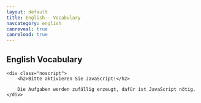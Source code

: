 ```yaml
---
layout: default
title: English - Vocabulary
navcategory: english
canreveal: true
canreload: true
---
```


## English Vocabulary

<script type="text/javascript">
const data = [ {
    book: "Orange Line 4",
    sections: [ {
        section: "Unit 1",
        subsections: [ {
            subsection: "Zoom in - The USA",
            vocabulary: [
["fall", "Herbst"],
["state", "Staat; Bundesstaat; Land"],
["to shine", "scheinen; glänzen"],
["bright", "hell; leuchtend; strahlend"],
["color", "Farbe"],
["huge", "riesig; riesengroß"],
["area", "Fläche"],
["corn", "Korn; Mais; Getreide"],
["soy bean", "Sojabone"],
["field", "Feld; Wiese; Weide"],
["surfer", "Wellenreiter; Wellenreiterin; Surfer; Surferin"],
["paradise", "Paradies"],
["perfect", "perfekt; vollkommen"],
["wave", "Welle"],
["North America", "Nordamerika"],
["landscape", "Landschaft"],
["American", "amerikanisch; aus Amerika; Amerikaner; Amerikanerin"],
["swamp", "Sumpf"],
["alligator", "Alligator"],
["rose", "Rose"],
["bald eagle", "Weißkopfseeadler"],
["total", "Gesamt-; gesamt"],
["square mile", "Quadratmeile"],
["currency", "Währung"],
["dollar", "Dollar"],
["time zone", "Zeitzone"],
["major", "Haupt-; wichtig; bedeutend"],
["to name", "benennen"],
["north of", "nördlich von"],
["south of", "südlich von"],
["ocean", "Ozean; Meer"],
["east of", "östlich von"],
["west of", "westlich von"],
["distance", "Entfernung; Distanz"]
            ]}, // end unit 1, subsection 1
        {
            subsection: "Unit 1 Gateway NYC",
            vocabulary: [
["gateway", "Tor; Eingangstor"],
["borough", "Stadtteil; Bezirk"],
["nickname", "Spitzname"],
["to stand out", "auffallen; herausragen; herausstechen"],
["skyline", "Skyline"],
["foot", "Fuß (Längenmaß: 30,48 cm)"],
["to replace", "ersetzen"],
["attack", "Angriff; Attacke"],
["baseball", "Baseball"],
["New Yorker", "New Yorker; New Yorkerin"],
["especially", "besonders; vor allem"],
["best-paid", "bestbezahlt"],
["center", "Zentrum; Mitte; Center"],
["theater", "Theater"],
["collection", "Sammlung; Kollektion"],
["cultural movement", "Kulturbewegung"],
["independence", "Unabhängigkeit"],
["immigrant", "Immigrant; Immigrantin; Einwanderer; Einwandererin"],
["symbol", "Symbol"],
["hope", "Hoffnung"],
["event", "Ereignis; Veranstaltung"],
["on TV", "im Fernsehen"],
["top", "Spitze"],
["elevator", "Aufzug; Lift"],
["light", "Licht"],
["to be located", "gelegen sein; sich befinden"],
["grounds", "Gelände; Gebiet"],
["billion", "Milliarden"],
["traffic jam", "Stau"],
["rush hour", "Hauptverkehrszeit"],
["roadwork", "Straßenbauarbeiten"],
["downtown", "im Stadtzentrum"],
["landmark", "Wahrzeichen"],
["skyscraper", "Wolkenkratzer"],
["story", "Stock; Stockwerk; Etage"],
["block", "Block; Häuserblock"],
["subway", "U-Bahn"],
["avenue", "Allee; Boulevard"],
["lights", "Ampel"],
["intersection", "Kreuzung"],
["sightseeing", "Besichtigungstour"],
["sidewalk", "Gehweg; Bürgersteig"],
["parking lot", "Parkplatz"],
["commuter", "Pendler; Pendlerin"],
["construction site", "Baustelle"],
["suburb", "Vorort"],
["ride", "Fahrt, Ritt"],
["even", "lieber"],
["snow", "Schnee"],
["to get into", "hineinkommen; hineingelangen"],
["to get tired of something", "etwas sattbekommen; etwas satthaben"],
["financial", "finanziell; Finanz-"],
["in the distance", "in der Ferne"],
["back then", "damals"],
["view", "Aussicht; Sicht; Ausblick; Blick"],
["anyway", "eigentlich"],
["bagel", "Bagel"],
["coffee", "Kaffee"],
["to check out", "anschauen; ausprobieren"],
["star sign", "Sternzeichen"],
["ceiling", "Zimmerdecke"],
["correct", "richtig; korrekt"],
["to have no idea", "keine Ahnung haben"],
["arround", "um … herum"],
["hot dog", "Hot Dog"],
["cart", "Stand"],
["to belong (to)", "gehören (zu)"],
["to get to", "hinkommen zu; gelangen"],
["Let's get moving!", "Lasst uns weiterfahren! Auf geht's!"],
["shopping mall", "Einkaufszentrum"],
["right ahead", "geradeaus"],
["to point out", "zeigen; darauf hinweisen"],
["down there", "dahin; da unten"],
["Native American", "Ureinwohner Amerikas; Indianer; indianisch"]
        ]}, // end unit 1, subsection 2 (Gateway NYC)
        {
            subsection: "Station 2",
            vocabulary: [
["to immigrate", "einwandern; immigrieren"],
["decision", "Entscheidung"],
["unemployment", "arbeitslos"],
["chance", "Möglichkeit"],
["community", "Gemeinde; Gemeindschaft"],
["career", "Beruf; Laufbahn; Karriere"],
["culture", "Kultur"],
["motivated", "motiviert"],
["ambitious", "ehrgeizig"],
["opportunity", "Gelegenheit; Chance"],
["citizen", "Staatsbürger; Staatsangehöriger"],
["contact", "Kontakt"],
["foreign", "fremd; ausländisch"],
["to get used to (something)", "sich an (etwas) gewöhnen"],
["to emigrate", "auswandern; emigrieren"],
["to succeed (in)", "Erfolg haben (mit/bei) nachfolgen"],
["to fail (at)", "veragen (in/bei); ausfallen; fehlschlagen"],
["support", "Unterstützung; Hilfe"],
["to adapt to", "sich anpassen"],
["to cross the border", "übder die Grenze gehen; die Grenze überschreiten"],
["interviewer", "Interviewer; Befrager; Befragerin"],
["to go ahead", "fortfahren; loslegen; vorangehen"],
["season", "Saison; Jahreszeit"],
["so far", "bis jetzt"],
["Latin America", "Lateinamerika"],
["league", "Liga"],
["Cuba", "Kuba"],
["mom", "Mama"],
["strange", "fremd"],
["poor", "arm"],
["above all", "vor allen Dingen; in erster Linie"],
["Cuban", "kubanisch; aus Kuba; Kubaner"],
["goods", "Güter; Waren"],
["to count", "zählen"],
["to begin", "beginnen; anfangen"],
["to take something seriously", "etwas ernst nehmen"],
["high school", "Highschool"],
["to take off", "durchstarten; abheben"],
["certainly", "allerdings"],
["example", "Beispiel"],
["to come true", "wahr werden; in Erfüllung gehen"],
["US", "US-amerikanisch"],
["to develop", "(sich) entwickeln"],
["tourism", "Tourismus"],
["home country", "Heimar; Heimatland"],
["The Philippines", "die Philippinen"],
["reader", "Leser; Leserin"]
        ]}, // end unit 1, subsection 3 (Station 2)
        {
            subsection: "Reading corner",
            vocabulary: [
["immigration", "Immigration; Zuwanderung"],
["to bring to life", "zum Leben erwecken; veranschaulichen"],
["statement", "Aussage; Behauptung; Erklärung"],
["descendant", "Abkömmling; Nachfahre; Nachfahrerin"],
["to search", "durchsuchen; suchen"],
["to save", "sparen"],
["statistics", "Statistik"],
["to work off", "abarbeiten"],
["steamship", "Dampfschiff; Dampfer"],
["condition", "Bedingung; Zustand"],
["crowded", "überfüllt"],
["space", "Ort; Stelle; Platz; Raum; Fläche"],
["little", "wenig; kaum"],
["deck", "Schiffsdeck"],
["area", "Bereich"],
["air", "Luft"],
["crossing", "Überfahrt; Überquerung"],
["majority", "Mehrheit; Mehrzahl"],
["physical", "physisch; körperlich"],
["mental", "geistig"],
["state", "Zustand"],
["over", "vorbei"],
["disease", "Krankheit"],
["inspection", "Inspektion; Kontrolle; Überprüfung"],
["harbor", "Hafen"],
["arrival", "Ankömmling"],
["word", "Wort"],
["Polish", "polnisch; Polnisch; aus Polen"],
["goddess", "Göttin"],
["powerful", "stark; mächtig; bedeutend; beeindruckend"],
["to dock", "andocken"],
["medical", "medizinisch; ärztlich"],
["unpleasant", "unangenehm; unerfreulich"],
["certain", "bestimmte"],
["percent (%)", "Prozent"],
["to return", "zurückkehren; zurückgeben"],
["minority", "Minderheit"],
["check", "Kontrolle"],
["the rest", "der Rest"],
["free", "frei"],
["ahead of", "vor"],
["Scandinavia", "Skandinavien"],
["Greece", "Griechenland"],
["Eastern Europe", "Osteuropa"],
["Russia", "Russland"],
["religious", "religiös; gläubig"],
["political", "politisch"],
["freedom", "Freiheit; Unabhängigkeit"],
["to escape", "entkommen; fliehen; entfliehen; flüchten"],
["poverty", "Armut"],
["Mexico", "Mexiko"],
["China", "China"],
["The Domenican Republic", "Dominikanische Republik"],
["Vietnam", "Vietnam"],
["source", "Quelle"],
        ]}, // end unit 1, subsection 4 (Reading corner)
        {
            subsection: "Film corner",
            vocabulary: [
["once", "einst; einmal"],
["honor", "Ehre"],
["great-grandparents", "Urgroßeltern"],
["inside", "innen; drinnen"],
["angel", "Engel"],
["ethnic", "ethnisch; Volks-"],
        ]}  // end unit 1, subsection 5 (Film corner)
    ]}, // end unit 1
    {
        section: "Unit 2",
        subsections: [ {
            subsection: "Way in",
            vocabulary: [
["best known", "weltberühmt"],
["flat", "flach, platt"],
["farmland", "Ackerland; Ackerboden; Landwirtschaftsflächen"],
["tornado", "Tornado; Wirbelsturm"],
["alley", "Gasse; Weg"],
["terrifying", "furchterregend; erschreckend"],
["storm", "Sturm"],
["European", "europäisch; aus Europa; Europäer; Europäerin"],
["settler", "Siedler; Siedlerin"],
["government", "Regierung"],
["to force", "zwingen"],
["reservation", "Reservat"],
["part-time", "Teilzeit-; Halbtags-"],
["store", "Laden; Geschäft"],
["to clear", "abräumen; ausräumen"],
["to serve", "servieren"],
["grade", "Note; Klasse"],
["schedule", "Stundenplan; Fahrplan"],
["former", "ehemalige; frühere"],
["Homecoming", "Ehemaligentreffen"],
["dance", "Tanz; Tanzveranstaltung; Ball"],
["to vote for", "abstimmen über; wählen"],
["to earn", "verdienen"],
["to present", "präsentieren"],
["to report (on)", "berichten (über)"],
["to drive", "fahren; treiben"],
["per", "pro"],
["chaser", "Jäger; Jägerin; Verfolger; Verfolgerin"],
["direction", "Richtung"],
["cloud", "Wolke"],
["to tear (up)", "kaputt machen; zerreißen; reißen"]
        ] }, {
            subsection: "Station 1",
            vocabulary: [
["locker", "Schließfach; Spind"],
["morning message", "morgendliche Ansprache"],
["principal", "Schulleiter; Schulleiterin"],
["pledge of allegiance", "Treueeid"],
["class", "Unterrichtsstunde; Kurs"],
["freshman", "Neuntklässler; Neuntklässlerin"],
["Math", "Mathematik; Mathe"],
["elective", "Wahlfach"],
["study hall period", "Freistunde"],
["hall", "Flur; Korridor; diele"],
["pass", "Ausweis; Pass"],
["extracurricular", "außerhalb des Lernplans; außerunterrichtlich (Zusatzunterricht)"],
["cheerleader", "Cheerleader (Mädchen, das in einer Gruppe eine Sportmannschaft anfeuert)"],
["cheerleading", "Cheerleading (Aktivität der Cheerleader)"],
["detention", "Nachsitzen"],
["campus", "Campus; Schulgelände"],
["core subject", "Pflichtfach"],
["vacation", "Ferien; Urlaub"],
["recess", "Pause"],
["dress code", "Kleiderordnung; Bekleidungsvorschriften"],
["exchange", "Austausch"],
["to be stuck", "festsitzen; feststecken; nicht weg können; hängen bleiben"],
["nowhere", "nirgendwo; nirgendwohin"],
["(a) couple of", "(ein) paar"],
["familiar", "vertraut; bekannt"],
["to be allowed to (do something)", "(etwas) dürfen"],
["to keep", "aufbewahren; behalten"],
["stuff", "Zeug"],
["instead", "stattdessen"],
["a while", "eine Weile"],
["to be able to (do something)", "(zu etwas) fähig sein; (etwas) können; (etwas) dürfen"],
["to promise", "versprechen"],
["true", "treu"],
["pretty", "ziemlich; ganz schön"],
["astronomy", "Astronomie"],
["journalism", "Journalistik; Journalismus"],
["option", "Möglichkeit; Option; Wahl"],
["to study", "studieren; lernen"],
["strict", "streng; strikt"],
["bathroom", "Toilette; Bad(ezimmer)"],
["for example", "zum Beispiel"],
["to end", "enden; beenden; aufhören"],
["competition", "Konkurrenz"],
["squad", "Gruppe; Team; Mannschaft"],
["awesome", "super; spitze"],
["host family", "Gastfamilie"],
["so that", "damit; so dass"],
["blast", "Wahnsinnsspaß"],
["to stay up", "aufbleiben"],
        ] }, {
            subsection: "Station 2",
            vocabulary: [
["helpful", "hilfsbereit"],
["cooperative", "kooperativ; hilfsbereit"],
["responsible", "verantwortlich; verantwortungsvoll"],
["bossy", "rechthaberisch"],
["unmotivated", "unmotiviert"],
["lazy", "faul"],
["hard-working", "fleißig"],
["disorganized", "unorganisiert; ungeordnet"],
["generous", "großzügig"],
["rude", "unhöflich; unverschämt"],
["stubborn", "eigensinnig; störrisch"],
["selfish", "selbstsüchtig"],
["willing", "bereitwillig"],
["shy", "schüchtern"],
["lesson", "Lektion; Lehre"],
["outside", "außerhalb"],
["year-old", "jährig; Jahre alt"],
["badly", "dringend"],
["allowance", "Taschengeld; Unterhaltsgeld"],
["just", "einfach"],
["driver's license", "Führerschein"],
["girlfriend", "Freundin (in einer Paarbeziehung)"],
["ad(vert) (=advertisement)", "Annonce"],
["job title", "Stellenbezeichnung; Berufsbezeichnung"],
["sales associate", "Verkäufer; Verkäuferin"],
["education", "Ausbildung; Erziehung; Bildung"],
["to waste", "verschwenden"],
["to apply (for)", "sich bewerben (für/um)"],
["interview", "Vorstellungsgespräch"],
["manager", "Manager; Managerin; Geschäftsführer; Geschäftsführerin"],
["tricky", "schwierig; kniffelig"],
["to react", "reagieren"],
["to steal", "stehlen"],
["luckily", "glücklicherweise"],
["to offer", "anbieten; bieten"],
["minimum", "Minimum; minimal; Minimum-"],
["wage", "Lohn"],
["staff", "Personal; Belegschaft; Kollegium"],
["co-worker", "Arbeitskollege; Arbeitskollegin"],
["to fold", "falten; klappen"],
["pants", "Hose"],
["twice", "zweimal; doppelt"],
["to dust", "abstauben; Staub wischen"],
["to sort", "sortieren"],
["to tease", "hänseln; sticheln; reizen"],
["lame", "lahm; schwach"],
["such", "solch"],
["pinhead", "Trottel"],
["to throw", "werfen"],
["reaction", "Reaktion"],
["behavior", "Verhalten"],
["to behave", "sich benehmen; sich verhalten"],
["working hours", "Arbeitszeit"],
["pay", "Bezahlung; Lohn; Gehalt"],
["bonus", "Bonus; Prämie"],
["strength", "Stärke; Kraft"],
["weakness", "Schwäche"],
["to leave", "gehen"],
["restroom", "Toilette"],
["broken", "gebrochen; kaputt"],
["pair", "Paar"],
["dog walker", "Hundeausführer; Hundeausführerin"],
["paperboy", "Zeitungsausträger"],
["papergirl", "Zeitungsausträgerin"],
["babysitter", "Babysitter; Babysitterin"],
["to take care of somebody", "sich um jemanden kümmern; für jemanden sorgen"],
["mostly", "meistens; hauptsächlich"],
        ] }, {
            subsection: "Reading corner",
            vocabulary: [
["date", "Verabredung; Date"],
["to ask somebody out", "sich mit jemanden verabreden"],
["boyfriend", "Freund (in einer Paarbeziehung)"],
["to fall out of", "herausfallen aus"],
["right", "gerade; genau; in dem Moment als"],
["to show up", "auftauchen; erscheinen"],
["to tow", "im Schlepptau"],
["embarrassing", "peinlich"],
["guy", "Typ; Kerl"],
["gym(nasium)", "Turnhalle"],
["to attack", "angreifen"],
["to pick up", "abholen"],
["everybody", "jeder; alle"],
["dancing", "Tanzen; Tanz-"],
        ] }, {
            subsection: "Film corner",
            vocabulary: [
["buddy", "Kumpel"],
["homeroom", "erste Stunde (in der Schule)"],
["atmosphere", "Atmosphäre; Stimmung"],
["relationship", "Beziehung"],
["to interest", "interessieren"],
["field trip", "Schulausflug"],        
        ] }, {
            subsection: "Presentation skills",
            vocabulary: [
["presentation", "Präsentation; Vortrag"],
["topic", "Thema"],
["second", "zweitens"]
        ] } // end unit 2 - subsection 5
    ] } // end unit 2
] }, // end Orange Line 4 
  { book: "Orange Line 5",
    sections: [ {
        section: "Unit 1",
        subsections: [ {
            subsection: "Exploring Australia - Way in",
            vocabulary: [
["to explore", "erkunden, erforschen"],
["Australian", "Australier; Australierin; australisch"],
["easy-going", "gelassen, locker"],
["continent", "Kontinent; Erdteil"],
["Antarctica", "Antarktis"],
["isolation", "Isolation; Trennung"],
["unusual", "ungewöhnlich; außergewöhnlich"],
["species", "Art; Spezies"],
["to exist", "existieren; bestehen"],
["koala", "Koala"],
["kangoroo", "Känguru"],
["available", "erhältlich; verfügbar"],
["skilled", "qualifiziert; ausgebildet; Fach-"],
["carpenter", "Zimmermann; Zimmerin; Tischler:in"],
["nurse", "Krankenschwester; Krankenpfleger"],
["Aboriginal people", "die Aborigines"],
["to struggle", "kämpfen; ringen; sich anstrengen; Mühe haben"],
["to be known as", "bekannt sein als"],
["the outback", "Outback (australisches Hinterland)"],
["great", "groß; riesig"],
["to attend", "teilnehmen; anwesend sein; besuchen"],
["satellite dish", "Satellitenschüssel"],
["necessary", "nötig; notwendig; erforderlich"],
["up to", "bis zu"],
["boarding school", "Internat"],
["term", "Trimester; Semester"],
["in addition", "zusätzlich; außerdem"],
["sacred", "heilig"],
["stunning", "überwältigend"],
["whenever", "wann immer; immer, wenn; so oft"],
["tribe", "Stamm; Volksstamm"],
["generation", "Generation"],
["official", "offiziell"],
["recognised", "anerkannt"],
["tour guide", "Reiseleiter:in"],
["to show sb around (a place)", "jmdn. (an einem Ort) herumführen"],
["to send in", "einschicken; einsenden"],
["application", "Bewerbung"],
["might", "könnten"],
["legend", "Legende; Sage"],
["creature", "Kreatur; Lebewesen; Geschöpf"],
["to create", "schaffen; erschaffen; verursachen"],
["belief", "Glaube; Überzeugung"],
["meaning", "Bedeutung"],
["protected", "geschützt"],
["ground", "Boden; Erdboden"],
["path", "Pfad; Weg"],
["to keep sb. happy", "jmd. bei Laune halten"],
["by (+ gerund)", "indem"],
["survival", "Überleben; Überlebens-"],
["desert", "Wüste"],
["camel", "Kamel"],
["painting", "Mal-"],
["climbing", "Klettern"],
["to realise", "erkennen; realisieren"],
["to complete", "absolvieren; abschließen"],
["to pass", "bestehen"],
["climb", "Aufstieg"],
["to sit down", "sich hinsetzen; sich setzen"],
["excuse", "Entschuldigung; Ausrede"],
["to let sb. know", "jmdn. informieren; jmdm. Bescheid geben; jmdm. Bescheid sagen"]
        ] }, // end unit 1 - subsection 1
    {       subsection: "Station 1 - Respect",
            vocabulary: [
["disrespectful", "respektlos"],
["ignorant", "ignorant; unwissend"],
["to ignore", "ignorieren; außer Acht lassen"],
["offensive", "beleidigend; anstößig"],
["politeness", "Höflichkeit"],
["rude", "unhöflich; unverschämt"],
["respect", "Respekt"],
["rudeness", "Unhöflichkeit; Unverschämtheit"],
["compromise", "Kompromiss"],
["to compromise", "Kompromisse machen"],
["tolerant", "tolerant"],
["acceptable", "akzeptabel; annehmbar"],
["respectful", "respektvoll"],
["ignorance", "Ignoranz; Unwissenheit"],
["acceptance", "Akzeptanz; Zustimmung"],
["tolerance", "Toleranz"],
["compromising", "bloßstellen"]
        ] }, // end unit 1 - subsection 2
    {       subsection: "Station 2",
            vocabulary: [
["efficient", "effizient; leistungsfähig"],
["to require", "benötigen; erfordern"],
["work experience", "Praktikum; Berufserfahrung"],
["customer service", "Kundendienst; Kundenbetreuung"],
["intermediate", "Mittel-; mittleres Niveau"],
["skill", "Kenntnis; Fertigkeit; Fähigkeit"],
["native speaker", "Muttersprachler:in"],
["certificate", "Zertifikat; Bescheinigung; Urkunde; Zeugnis"],
["salary", "Gehalt"],
["on-the-job training", "Ausbildung am Arbeitsplatz"],
["CV (= curriculum vitae)", "Lebenslauf"],
["letter of application", "Bewerbungsbrief"],
["personal statement", "Motivationsschreiben"],
["interest", "Interesse"],
["reference", "Referenz; Referenzschreiben"],
["field", "Gebiet; Bereich"],
["current", "aktuell; derzeitig; gegenwärtig"],
["temporary", "vorübergehend"],
["to check in", "einchecken"],
["permanent", "unbefristet; permanent; dauerhaft"],
["communication", "Kommunikation"],
["administration", "Verwaltung"],
["to qualify", "qualifizieren; befähigen"],
["attached", "angefügt; angehängt"],
["to look forward to (+ -ing)", "sich freuen auf"],
["Your sincerely,", "Mit freundlichen Grüßen"],
["teamwork", "Teamwork"],
["preschool", "Vorschule; Vorschul-"],
["to pay attention to sth.", "seine Aufmerksamkeit auf etw. richten"],
["punctual", "pünktlich"],
["self-motivated", "eigenmotiviert"],
["qualification", "Qualifikation; Abschluss; Schulabschluss"],
["transport", "Transport; Beförderung"],
["experienced", "erfahren"],
["to go well", "gut laufen"],
["of all the people", "von allen Leuten"],
["qualified", "qualifiziert"],
["candidate", "Kandidat:in; Bewerber:in"],
["anybody else", "jeder andere"],
["requirement", "Voraussetzung; Anforderung"],
["danger", "Gefahr"],
["wonder", "Wunder"],
["underwater", "Unterwasser-"],
["individuell", "einzeln; individuell"],
["reef", "Riff"],
["Sicily", "Sizilien"],
["moon", "Mond"],
["ecosystem", "Ökosystem"],
["coral", "Koralle"],
["to migrate", "wandern; umherziehen"],
["tutle", "Schildkröte"],
["uncertain", "ungewiss; unsicher"],
["most of", "die meisten"],
["climate change", "Klimawandel"],
["bleaching", "Bleichen; Ausbleichen"],
["threat", "Bedrohung; Gefahr"],
["increase", "Zunahme; Wachstum; Anstieg"],
["temperature", "Temperatur"],
["to result in", "zur Folge haben; führen zu"],
["unknown", "unbekannt"],
["changing", "wechselnd; sich verändernd"],
["alga (sg), algae (pl)", "Alge"],
["death", "Tod; Todesfall"],
["in turn", "dagegen; im Gegenzug"],
["diving", "Tauchen; Tauch-"],
["snorkeling", "Schnorcheln"],
["unfotunately", "leider; unglücklicherweise"],
["damage", "Schaden; Beschädigung"],
["environment", "Umgebung; Umwelt"],
["platform", "Plattform"],
["waste", "Abfall; hier: Exkremente"],
["to pollute", "verschmutzen; verunreinigen"],
["oil spill", "Ölteppich"],
["cruise ship", "Kreuzfahrtschiff"],
["to damage", "beschädigen; schaden"],
["to recover", "sich erholen"],
["tropical", "tropisch"],
["rainy season", "Regenzeit"],
["chemical", "Chemikalie"],
["pesticide", "Pestizid; Schädlingsbekämpfungsmittel"],
["to stop", "aufhalten; stoppen"],
["decline", "Rückgang; Abnahme; Verschlechterung"],
["to control", "kontrollieren"],
["shipping", "Schiffe"],
["global", "weltweit; global"],
["to agree (on)", "sich einigen (auf)"],
["to take action", "eingreifen; handeln"],
["to limit", "limitieren; begrenzen; beschränken"],
["effect", "Effekt; Wirkung; Auswirkung"],
["scientist", "Wissenschaftler:in"],
["extinct", "ausgestorben"]
        ] }, // end unit 1 - subsection 3
    {       subsection: "Station 2 - Jobs",
            vocabulary: [
["receptionist", "Empfangschef:in"],
["electrician", "Elektriker:in"],
["travel agent", "Reisebürokaufmann; Reisebürokauffrau"],
["physiotherapist", "Physiotherapeut:in"],
["plumber", "Installateur:in; Klempner:in"],
["mechanic", "Mechaniker:in"],
["bike courier", "Fahrradkurier:in"]
        ] }, // end unit 1 - subsection 4
    {       subsection: "Station 2 - Film corner",
            vocabulary: [
["whale shark", "Walhai"],
["saltwater crocodile", "Salzwasserkrokodil"],
["dolphin", "Delfin"],
["manta ray", "Teuflesrochen"],
["close", "eng; nah"]
        ] }, // end unit 1 - subsection 5
    {       subsection: "Station 2 - Word bank: jobs and quaities",
            vocabulary: [
["backer", "Bäcker:in"],
["bank clerk / specialist", "Backkaufmann/-frau"],
["office assistant", "Bürokaufmann/-frau"],
["electrician", "Elektriker:in"],
["receptionist", "Empfangschef:in"],
["nursery teacher", "Erzieher:in"],
["caterer", "Fachkraft für Gastronomie"],
["food technology expert", "Fachkraft für Lebensmitteltechnik"],
["vehicle painter", "Fahrzeuglackierer:in"],
["firefighter", "Feuerwehrmann/-frau"],
["butcher", "Fleischer:in; Metzger:in"],
["florist", "Florist:in"],
["aircraft mechanic", "Flugzeugmechaniker:in"],
["flight attendant", "Flugzeugbegleiter:in"],
["designer", "Gestalter:in; Designer:in"],
["hotel assistant", "Hotelfachmann/-frau"],
["industrial assistant", "Industriekaufmann/-frau"],
["industrial mechanic", "Industriemechaniker:in"],
["plumber", "Installateur:in; Klempner:in"],
["retail assistant", "Kaufmann/-frau im Einzelhandel"],
["chef", "Koch/Köchin"],
["beautician", "Kosmetiker:in"],
["nurse", "Krankenpfleger:in; Krankenschwester"],
["(landscape) gardener", "(Landschafts-)Gärtner:in"],
["speech therapist", "Logopäd:in"],
["bricklayer", "Maurer:in"],
["mechanic", "Mechaniker:in"],
["mechanotronics technician", "Mechanotroniker:in"],
["media designer", "Mediengestalter:in"],
["doctor's assistant", "Medizinischer Fachangestellter / Medizinische Fachangestellte"],
["metalworker", "Metallbauer:in"],
["police officer", "Polizeibeamt:in"],
["physiotherapist", "Physiotherapeut:in"],
["travel agent", "Reisebürokaufmann/-frau"],
["secretary", "Sekretär:in; Assistent:in"],
["plasterer", "Stuckateur:in"],
["telephonist", "Telefonist:in"],
["animal keeper", "Tierpfleger:in"],
["salesperson", "Verkäufer:in"],
["dentist's assistant", "Zahnarzthelfer:in"],
["carpenter", "Zimmerer/Zimmerin"],
["be patient", "Geduld haben"],
["be flexibel", "flexibel sein"],
["be interested in …", "an … interessiert sein"],
["be understanding", "verständnisvoll sein"],
["be willing to travel", "bereit sein zu reisen"],
["be willing to work shifts", "bereit sein, in Schichten zu arbeiten"],
["be well-organized", "gut organisiert sein"],
["be willing to get up early", "bereit sein, früh aufzustehen"],
["like to work outside / in an office", "gerne im Freien / Büro arbeiten"],
["be able to work in a team", "teamfähig sein"],
["be able to stay calm in difficult situations", "in schwierigen Situationen ruhig bleiben können"],
["be able to take responsibility", "Verwantwortung übernehmen können"],
["general school certificate", "Hauptschulabschluss"],
["intermediate school certificate", "Realschulabschluss"],
["school certificate for admission to college", "Fachhochschulreife"],
["school certificate for admission to university", "Abitur"],
["apprenticeship", "Ausbildung"],
["work placement; internship", "Berufspraktikum"],
["social placement", "Sozialpraktikum"],
["holiday job", "Ferienjob"],
["weekend job", "Wochenendjob"],
["voluntary / gap year", "Soziales Jahr"],
["language skills", "Sprachkenntnisse"],
["advanced", "fortgeschritten"],
["intermediate", "mittel"],
["basic", "Grundkenntnisse"],
["communicate well", "gut kommunizieren können"]
        ] }, // end unit 1 - subsection 6
    ] }, // end unit 1 - orange lint 5
    {   section: "Unit 2",
        subsections: [ {
            subsection: "Coulerful Caribbean - Way in",
            vocabulary: [
["the Caribbean", "die Karibik"],
["to consist of", "bestehen aus"],
["inhabited", "bewohnt"],
["sandy", "sandig"],
["autumn", "Herbst"],
["hurricane", "Orkan; Wirbelsturm"],
["to threaten", "bedrohen"],
["tourist industry", "Tourismus"],
["Caribbean", "karibisch; Karibisch; Karibe; Karibin"],
["French", "französisch; aus Frankreich"],
["Dutch", "niederländisch; Niederländisch"],
["colony", "Kolonie"],
["difference", "Unterschied"],
["all of", "alle"],
["descendant", "Abkömmling; Nachfahre; Nachfahrin"],
["all of them", "(sie) alle"],
["pirate", "Seeräuber:in; Pirat:in"],
["to encourage", "ermutigen; unterstützen"],
["rival", "Rivale; Rivalin; Konkurrent:in"],
["international", "international"],
["musician", "Musiker:in"],
["role model", "Vorbild"],
["return", "Rückkehr"],
["full-time", "Vollzeit-; Ganztags-"],
["goal", "Ziel; Tor"]
        ] }, // end unit 2 - subsection 1
    {       subsection: "Holiday words",
            vocabulary: [
["ferry", "Fähre"],
["sand", "Sand"],
["diver", "Taucher:in"],
["diving school", "Tauchschule"],
["accommodation", "Unterbringung; Unterkunft"],
["luxus resort", "Luxusresort"],
["resort", "Ferienort; Ferienanlage"],
["hostel", "Herberge"],
["sunshine", "Sonnenschein"],
["departure", "Abflug; Abreise"],
["thunder", "Donner"],
["lightning (no pl)", "Blitz"],
["delay", "Verzögerung; Verspätung"],
["to board", "an Bord gehen"],
["passport", "Pass; Reisepass"],
["couch surfing", "Couchsurfing"],
["check-in", "Gepäckaufgabe; Einchecken"],
["breeze", "Brise"],
["guest house", "Gästehaus; Pension"],
["gate", "Gate; Ausgang"],
["arrival", "Ankunft"]
        ] }, // end unit 2 - subsection 2
    {       subsection: "Section 1",
            vocabulary: [
["hopping", "Hüpfen; Hopping"],
["the Bahamas", "die Bahamas (Inselgruppe in der Karibik)"],
["nearby", "in der Nähe"],
["distant", "entfernt; distanziert"],
["beauty", "Schönheit"],
["to take one's breath away", "den Atem rauben"],
["art", "Kunst"],
["to discover", "entdecken"],
["by", "vorbei"],
["beginner", "Anfänger:in"],
["shipwreck", "Schiffswrack"],
["off", "von … weg; vor"],
["the British Virgin Islands", "die Britischen Jungferninseln"],
["Trinidad", "Trinidad (Insel in der Karibik)"],
["to party", "feiern"],
["to take place", "stattfinden"],
["Ash Wednesday", "Aschermittwoch"],
["steelpan", "Steelpan (Trommel aus Blech)"],
["seafood", "Meeresfrüchte"],
["volcano (sg), volcanoes (pl)", "Vulkan"],
["extraordinary", "außergewöhnlich"],
["colonial", "kolonial; Kolonial-"],
["scared", "verängstigt"]
        ] }, // end unit 2 - subsection 3
    ] }, // end unit 2 - orange lint 5
] }, // end Orange Line 5
{
    book: "MSA Test",
    sections: [ {
        section: "Written test",
        subsections: [ {
            subsection: "Social media",
            vocabulary: [
["computer","computer"],
["tablet","das Tablet"],
["internet","das Internet"],
["TV / television","TV Fernsehen"],
["to be online","online sein"],
["social media","soziale Medien"],
["media addiction","Mediensucht"],
["friend request","Freundschaftsanfrage"],
["to disconnect","Verbindung trennen"],
["waste of time","Zeitverschwendung"],
["movie","Film"],
["viewer","Zuschauer/in"],
["news","Nachrichten"],
["internet access","Internetzugang"],
["video games","Internetzugang"],
["player","Spieler"],
["console","Konsole"],
["score","Punktestand"],
["to subscribe to sth","etwas abonnieren"],
["content","Inhalt"],
["upload","hochladen"],
["a user name","Benutzername"],
["to post something online","posten"],
["to save","speichern"],
["to e-mail","eine Email senden"],
["search engine"," Suchmaschine"],
["series","Serie"],
["source of information","Informationsquelle"],
["to monitor something","etwas überwachen"],
["blog","der Blog"],
["influencer","Beeinflusser"],
["breaking news","Eilmeldung"],
["invade someone’s privacy","in die Privatsphäre eindringen"],
["freedom of the press","Pressefreiheit"],
["be critical of someone","jemandem kritisch gegenüberstehen"],
["offensive","beleidigend"],
["racist","rassistisch"],
["radical hatred","Rassenhass"],
["disturbing","verstörend"],
["decent","anständig"],
["bald language","unanständige Sprache"],
["get hooked","süchtig werden"],
["communicate with someone","mit jemanden kommunizieren"],
["on the internet","im Internet"],
["anonymous","anonym"],
["violence","Gewalt"],
["bombard someone with sth","jemanden mit etwas bombardieren"],
["promotion","Werbung"],
["competition","Wettkampf"],
["netiquette","Regeln im Internet"],
["harassment","Belästigung"],
["bullying","Mobbing"],
["sexting"," Sexting"],
["feel isolated","sich isoliert fühlen"],
["anxiety","Angst"],
["worry","Sorge"],
["depression","Depression"],
["distance learning","Fernunterricht"],
["face to face","von Angesicht zu Angesicht"],
["device"," Gerät"],
["mobile phone","Handy"]
] } // end of subsection
        ] } // end of section
    ] } // end of book   
];

    document.write("<div class=\"noprint\"><select id=\"vocChooser\" onchange=\"reload()\">");
    for(bookIndex in data) {
        document.write("<option value=\"" + bookIndex + "\">" + data[bookIndex].book + "</option>");
        for (sectionIndex in data[bookIndex].sections) {
            document.write("<option value=\"" + bookIndex + "-" + sectionIndex + "\">" + data[bookIndex].book + " - "  + data[bookIndex].sections[sectionIndex].section + "</option>");
            for (subSectionIndex in data[bookIndex].sections[sectionIndex].subsections) {
                document.write("<option value=\"" + bookIndex + "-" + sectionIndex +  "-" + subSectionIndex + "\">" + data[bookIndex].book + " - "  + data[bookIndex].sections[sectionIndex].section
                     + " - "  + data[bookIndex].sections[sectionIndex].subsections[subSectionIndex].subsection + "</option>");
            }
        }
    }

    document.write("</select><br/></div>");

    document.write("<div id=\"vTable\"></div>");
    
function init() {
    var hash = window.location.hash.substr(1);
    if (hash === "") {
        reload();
    } else {
        redraw(hash);
    }
}

function getVocuabularyData(selector) {
    let vdata = [];
    const indices = selector.split("-");
    if (indices.length == 1) {
        for (sectionIndex in data[parseInt(indices[0])].sections) {
            for (subSectionIndex in data[parseInt(indices[0])].sections[sectionIndex].subsections) {
                vdata = vdata.concat(data[parseInt(indices[0])].sections[sectionIndex].subsections[subSectionIndex].vocabulary);
            }
        }
    }
    if (indices.length == 2) {
        for (subSectionIndex in data[parseInt(indices[0])].sections[parseInt(indices[1])].subsections) {
            vdata = vdata.concat(data[parseInt(indices[0])].sections[parseInt(indices[1])].subsections[subSectionIndex].vocabulary);
        }
    }
    if (indices.length == 3) {
        vdata = data[parseInt(indices[0])].sections[parseInt(indices[1])].subsections[parseInt(indices[2])].vocabulary;
    }   
    return vdata;
}

function reload() {
    const selector = document.getElementById("vocChooser");
    let hash = "s=" + selector.value + "&v=";
    const vdata = getVocuabularyData(selector.value);

    var already = new Array();

    let lastRandom1 = 0;
    let lastRandom2 = 1;

    for (var i = 0; i < Math.min(vdata.length, 17); i++) {
        do {
            var a = Math.floor(Math.random() * vdata.length);
        } while (already.indexOf(a) != -1);
        hash += a.toString(16);

        let nextRandom = Math.random();
        if (lastRandom1 < 0.5 && lastRandom2 < 0.5 && nextRandom < 0.5) {
            nextRandom = 1;
        }
        if (lastRandom1 >= 0.5 && lastRandom2 >= 0.5 && nextRandom >= 0.5) {
            nextRandom = 0;
        }
        hash += "," + (nextRandom<0.5?0:1) + ",";

        already.push(a);
        lastRandom2 = lastRandom1;
        lastRandom1 = nextRandom;
    }
    // remove last comma
    hash = hash.substr(0,hash.length-1);

    window.location.hash = hash;
    redraw(hash);
}

function redraw(hash) {
    const hashData = parseHash(hash);

    document.getElementById("vocChooser").value = hashData.s;
    const vdata = getVocuabularyData(hashData.s);

    let html = "";
    html += "<table class=\"vocabulary\"><tr><td>English</td><td>German</td></tr>";

    const v = hashData.v.split(",");

    for(let i=0; i<v.length/2; i++) {
        html += "<tr>";
        const a = parseInt(v[i*2],16);
        const leftRight = parseInt(v[i*2+1],10);

        if (leftRight === 0) {
            html += "<td>" + vdata[a][0] + "</td><td><span class=\"reveal\">" + vdata[a][1] + "</span></td>";
        } else {
            html += "<td><span class=\"reveal\">" + vdata[a][0] + "</span></td><td>" + vdata[a][1] + "</td>";
        }
        html += "</tr>";

    }
    html += "</tr></table>";

    const table = document.getElementById("vTable");
    if (table) {
        table.innerHTML = html;
    } else {
        document.write(html);
    }
    
}
</script><noscript>
    <div class="noscript">
        <h2>Bitte aktivieren Sie JavaScript!</h2>

        Die Aufgaben werden zufällig erzeugt, dafür ist JavaScript nötig.
    </div>
</noscript>

